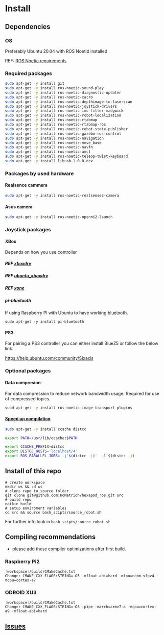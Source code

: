 # Install

## Dependencies

### OS

Preferably Ubuntu 20.04 with ROS Noetid installed

REF: [ROS Noetic requirements](https://wiki.ros.org/noetic/Installation)

### Required packages

```bash
sudo apt-get -y install git
sudo apt-get -y install ros-noetic-sound-play
sudo apt-get -y install ros-noetic-diagnostic-updater
sudo apt-get -y install ros-noetic-xacro
sudo apt-get -y install ros-noetic-depthimage-to-laserscan
sudo apt-get -y install ros-noetic-joystick-drivers
sudo apt-get -y install ros-noetic-imu-filter-madgwick
sudo apt-get -y install ros-noetic-robot-localization
sudo apt-get -y install ros-noetic-rtabmap
sudo apt-get -y install ros-noetic-rtabmap-ros
sudo apt-get -y install ros-noetic-robot-state-publisher
sudo apt-get -y install ros-noetic-gazebo-ros-control
sudo apt-get -y install ros-noetic-navigation
sudo apt-get -y install ros-noetic-move_base
sudo apt-get -y install ros-noetic-navfn
sudo apt-get -y install ros-noetic-amcl
sudo apt-get -y install ros-noetic-teleop-twist-keyboard
sudo apt-get -y install libusb-1.0-0-dev
```

### Packages by used hardware

#### Realsence cammera

```bash
sudo apt-get -y install ros-noetic-realsense2-camera
```

#### Asus camera

```bash
sudo apt-get -y install ros-noetic-openni2-launch
```

### Joystick packages

#### XBox

Depends on how you use controller

##### REF [xboxdrv](https://manpages.ubuntu.com/manpages/jammy/man1/xboxdrv.1.html)

##### REF [ubuntu_xboxdrv](https://github.com/raelgc/ubuntu_xboxdrv)

##### REF [xone](https://github.com/medusalix/xone)

##### pi-bluetooth

If using Raspberry PI with Ubuntu to have working bluetooth.

```
sudo apt-get -y install pi-bluetooth
```

#### PS3

For pairing a PS3 controller you can either install BlueZ5 or follow the below link.

<https://help.ubuntu.com/community/Sixaxis>

### Optional packages

#### Data compresion

For data compression to reduce network bandwidth usage. Required for use of compressed topics.

```bash
suod apt-get -y install ros-noetic-image-transport-plugins
```

#### [Speed up compilation](http://www.jamessjackson.com/gcc/ccache/distcc/compiling/c++/2017/07/25/ccache-and-distcc/)

```bash
sudo apt-get -y install ccache distcc
```

```bash
export PATH=/usr/lib/ccache:$PATH

export CCACHE_PREFIX=distcc
export DISTCC_HOSTS='localhost/4'
export ROS_PARALLEL_JOBS='-j'$(distcc -j)'  -l'$(distcc -j)
```

## Install of this repo

```
# create workspace
mkdir ws && cd ws
# clone repo to source folder
git clone git@github.com:KoMatrich/hexapod_ros.git src
# build repo
catkin build
# setup enviroment variables
cd src && source bash_scipts/source_robot.sh
```

For further info look in `bash_scipts/source_robot.sh`

## Compiling recommendations

* please add these compiler optimizations after first build.

### Raspberry Pi2

```
[workspace]/build/CMakeCache.txt
Change: CMAKE_CXX_FLAGS:STRING=-O3 -mfloat-abi=hard -mfpu=neon-vfpv4 -mcpu=cortex-a7
```

### ODROID XU3

```
[workspace]/build/CMakeCache.txt
Change: CMAKE_CXX_FLAGS:STRING=-O3 -pipe -march=armv7-a -mcpu=cortex-a9 -mfloat-abi=hard
```

## [Issues](isues.md)
